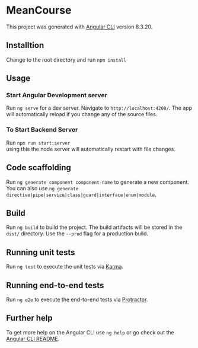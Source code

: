 # MeanCourse

This project was generated with [Angular CLI](https://github.com/angular/angular-cli) version 8.3.20.

## Installtion

Change to the root directory and run `npm install`

## Usage

### Start Angular Development server

Run `ng serve` for a dev server. Navigate to `http://localhost:4200/`. The app will automatically reload if you change any of the source files.


### To Start Backend Server
Run `npm run start:server` </br>
using this the node server will automatically restart with file changes.

## Code scaffolding

Run `ng generate component component-name` to generate a new component. You can also use `ng generate directive|pipe|service|class|guard|interface|enum|module`.

## Build

Run `ng build` to build the project. The build artifacts will be stored in the `dist/` directory. Use the `--prod` flag for a production build.

## Running unit tests

Run `ng test` to execute the unit tests via [Karma](https://karma-runner.github.io).

## Running end-to-end tests

Run `ng e2e` to execute the end-to-end tests via [Protractor](http://www.protractortest.org/).

## Further help

To get more help on the Angular CLI use `ng help` or go check out the [Angular CLI README](https://github.com/angular/angular-cli/blob/master/README.md).
